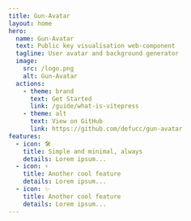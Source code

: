 ```yaml
---
title: Gun-Avatar
layout: home
hero:
  name: Gun-Avatar
  text: Public key visualisation web-component
  tagline: User avatar and background generator
  image:
    src: /logo.png
    alt: Gun-Avatar
  actions:
    - theme: brand
      text: Get Started
      link: /guide/what-is-vitepress
    - theme: alt
      text: View on GitHub
      link: https://github.com/defucc/gun-avatar
features:
  - icon: 🛠️
    title: Simple and minimal, always
    details: Lorem ipsum...
  - icon: ⚡️
    title: Another cool feature
    details: Lorem ipsum...
  - icon: ✨
    title: Another cool feature
    details: Lorem ipsum...
---
```

